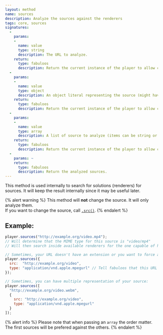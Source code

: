 ```yaml
---
layout: method
name: sources
description: Analyze the sources against the renderers
tags: core, sources
signatures:
  -
    params:
    -
      name: value
      type: string
      description: The URL to analyze.
    return:
      type: fabuloos
      description: Return the current instance of the player to allow chaining.
  -
    params:
    -
      name: value
      type: object
      description: An object literal representing the source (might have additional properties).
    return:
      type: fabuloos
      description: Return the current instance of the player to allow chaining.
  -
    params:
    -
      name: value
      type: array
      description: A list of source to analyze (items can be string or object as described above).
    return:
      type: fabuloos
      description: Return the current instance of the player to allow chaining.
  -
    params: ~
    return:
      type: fabuloos
      description: Return the analyzed sources.
---
```


This method is used internally to search for solutions (renderers) for sources.
It will keep the result internally since it may be useful later.

{% alert warning %}
This method will **not** change the source. It will only analyze them.  
If you want to change the source, call [`.src()`](/documentation/api/src.html).
{% endalert %}

## Example:
```js
player.sources("http://example.org/video.mp4");
// Will determine that the MIME type for this source is "video/mp4"
// Will then search inside available renderers for the one capable of handling this MIME type

// Sometimes, your URL doesn't have an extension or you want to force a renderer:
player.sources({
  src:  "http://example.org/video",
  type: "application/vnd.apple.mpegurl" // Tell fabuloos that this URL is an HTTP Live Stream
});

// Sometimes, you can have multiple representation of your source:
player.sources([
  "http://example.org/video.webm",
  {
    src: "http://example.org/video",
    type: "application/vnd.apple.mpegurl"
  }
]);
```

{% alert info %}
Please note that when passing an `array` the order matter. The first sources will be prefered against the others.
{% endalert %}
